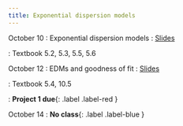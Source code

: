```yaml
---
title: Exponential dispersion models
---
```


October 10
: Exponential dispersion models
  : [Slides](https://sta712-f22.github.io/slides/lecture_20.pdf)
    
: Textbook 5.2, 5.3, 5.5, 5.6

October 12
: EDMs and goodness of fit
  : [Slides](https://sta712-f22.github.io/slides/lecture_21.pdf)
  
: Textbook 5.4, 10.5

: **Project 1 due**{: .label .label-red }

October 14
: **No class**{: .label .label-blue }